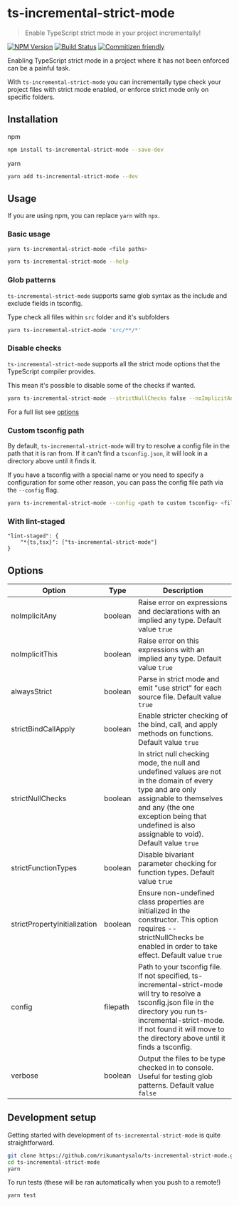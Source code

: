 # ts-incremental-strict-mode

> Enable TypeScript strict mode in your project incrementally!

[![NPM Version][npm-image]][npm-url]
[![Build Status][travis-image]][travis-url]
[![Commitizen friendly][commitizen-image]][commitizen-url]

Enabling TypeScript strict mode in a project where it has not been enforced
can be a painful task.

With `ts-incremental-strict-mode` you can incrementally
type check your project files with strict mode enabled, or enforce strict mode
only on specific folders.

## Installation

npm

```sh
npm install ts-incremental-strict-mode --save-dev
```

yarn

```sh
yarn add ts-incremental-strict-mode --dev
```

## Usage

If you are using npm, you can replace `yarn` with `npx`.

### Basic usage

```sh
yarn ts-incremental-strict-mode <file paths>
```

```sh
yarn ts-incremental-strict-mode --help
```

### Glob patterns

`ts-incremental-strict-mode` supports same glob syntax as the include and
exclude fields in tsconfig.

Type check all files within `src` folder and it's subfolders

```sh
yarn ts-incremental-strict-mode 'src/**/*'
```

### Disable checks

`ts-incremental-strict-mode` supports all the strict mode options that the TypeScript compiler provides.

This mean it's possible to disable some of the checks if wanted.

```sh
yarn ts-incremental-strict-mode --strictNullChecks false --noImplicitAny false <file paths>
```

For a full list see [options](#options)

### Custom tsconfig path

By default, `ts-incremental-strict-mode` will try to resolve a config file in the path that it is ran from. If it can't find a `tsconfig.json`, it will look in a directory above until it finds it.

If you have a tsconfig with a special name or you need to specify a configuration for some other reason, you can pass the config file path via the `--config` flag.

```sh
yarn ts-incremental-strict-mode --config <path to custom tsconfig> <file paths>
```

### With lint-staged

```
"lint-staged": {
    "*{ts,tsx}": ["ts-incremental-strict-mode"]
}
```

## Options

| Option                       | Type     | Description                                                                                                                                                                                                                             |
| ---------------------------- | -------- | --------------------------------------------------------------------------------------------------------------------------------------------------------------------------------------------------------------------------------------- |
| noImplicitAny                | boolean  | Raise error on expressions and declarations with an implied any type. Default value `true`                                                                                                                                              |
| noImplicitThis               | boolean  | Raise error on this expressions with an implied any type. Default value `true`                                                                                                                                                          |
| alwaysStrict                 | boolean  | Parse in strict mode and emit "use strict" for each source file. Default value `true`                                                                                                                                                   |
| strictBindCallApply          | boolean  | Enable stricter checking of the bind, call, and apply methods on functions. Default value `true`                                                                                                                                        |
| strictNullChecks             | boolean  | In strict null checking mode, the null and undefined values are not in the domain of every type and are only assignable to themselves and any (the one exception being that undefined is also assignable to void). Default value `true` |
| strictFunctionTypes          | boolean  | Disable bivariant parameter checking for function types. Default value `true`                                                                                                                                                           |
| strictPropertyInitialization | boolean  | Ensure non-undefined class properties are initialized in the constructor. This option requires --strictNullChecks be enabled in order to take effect. Default value `true`                                                              |
| config                       | filepath | Path to your tsconfig file. If not specified, ts-incremental-strict-mode will try to resolve a tsconfig.json file in the directory you run ts-incremental-strict-mode. If not found it will move to the directory above until it finds a tsconfig.          |
| verbose                      | boolean  | Output the files to be type checked in to console. Useful for testing glob patterns. Default value `false`                                                                                                                              |

## Development setup

Getting started with development of `ts-incremental-strict-mode` is quite straightforward.

```sh
git clone https://github.com/rikumantysalo/ts-incremental-strict-mode.git
cd ts-incremental-strict-mode
yarn
```

To run tests (these will be ran automatically when you push to a remote!)

```sh
yarn test
```

<!-- Markdown link & img dfn's -->

[npm-image]: https://img.shields.io/npm/v/datadog-metrics.svg?style=flat-square
[npm-url]: https://npmjs.org/package/datadog-metrics
[npm-downloads]: https://img.shields.io/npm/dm/datadog-metrics.svg?style=flat-square
[travis-image]: https://img.shields.io/travis/dbader/node-datadog-metrics/master.svg?style=flat-square
[travis-url]: https://travis-ci.org/dbader/node-datadog-metrics
[commitizen-image]: https://img.shields.io/badge/commitizen-friendly-brightgreen.svg
[commitizen-url]: http://commitizen.github.io/cz-cli/
[wiki]: https://github.com/yourname/yourproject/wiki
